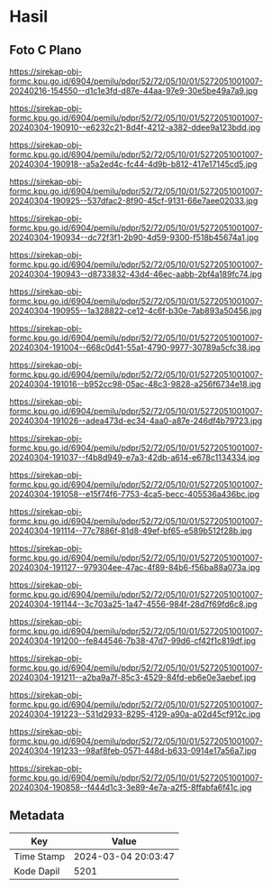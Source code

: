 # Hasil

## Foto C Plano

https://sirekap-obj-formc.kpu.go.id/6904/pemilu/pdpr/52/72/05/10/01/5272051001007-20240216-154550--d1c1e3fd-d87e-44aa-97e9-30e5be49a7a9.jpg

https://sirekap-obj-formc.kpu.go.id/6904/pemilu/pdpr/52/72/05/10/01/5272051001007-20240304-190910--e6232c21-8d4f-4212-a382-ddee9a123bdd.jpg

https://sirekap-obj-formc.kpu.go.id/6904/pemilu/pdpr/52/72/05/10/01/5272051001007-20240304-190918--a5a2ed4c-fc44-4d9b-b812-417e17145cd5.jpg

https://sirekap-obj-formc.kpu.go.id/6904/pemilu/pdpr/52/72/05/10/01/5272051001007-20240304-190925--537dfac2-8f90-45cf-9131-66e7aee02033.jpg

https://sirekap-obj-formc.kpu.go.id/6904/pemilu/pdpr/52/72/05/10/01/5272051001007-20240304-190934--dc72f3f1-2b90-4d59-9300-f518b45674a1.jpg

https://sirekap-obj-formc.kpu.go.id/6904/pemilu/pdpr/52/72/05/10/01/5272051001007-20240304-190943--d8733832-43d4-46ec-aabb-2bf4a189fc74.jpg

https://sirekap-obj-formc.kpu.go.id/6904/pemilu/pdpr/52/72/05/10/01/5272051001007-20240304-190955--1a328822-ce12-4c6f-b30e-7ab893a50456.jpg

https://sirekap-obj-formc.kpu.go.id/6904/pemilu/pdpr/52/72/05/10/01/5272051001007-20240304-191004--668c0d41-55a1-4790-9977-30789a5cfc38.jpg

https://sirekap-obj-formc.kpu.go.id/6904/pemilu/pdpr/52/72/05/10/01/5272051001007-20240304-191016--b952cc98-05ac-48c3-9828-a256f6734e18.jpg

https://sirekap-obj-formc.kpu.go.id/6904/pemilu/pdpr/52/72/05/10/01/5272051001007-20240304-191026--adea473d-ec34-4aa0-a87e-246df4b79723.jpg

https://sirekap-obj-formc.kpu.go.id/6904/pemilu/pdpr/52/72/05/10/01/5272051001007-20240304-191037--f4b8d949-e7a3-42db-a614-e678c1134334.jpg

https://sirekap-obj-formc.kpu.go.id/6904/pemilu/pdpr/52/72/05/10/01/5272051001007-20240304-191058--e15f74f6-7753-4ca5-becc-405536a436bc.jpg

https://sirekap-obj-formc.kpu.go.id/6904/pemilu/pdpr/52/72/05/10/01/5272051001007-20240304-191114--77c7886f-81d8-49ef-bf65-e589b512f28b.jpg

https://sirekap-obj-formc.kpu.go.id/6904/pemilu/pdpr/52/72/05/10/01/5272051001007-20240304-191127--979304ee-47ac-4f89-84b6-f56ba88a073a.jpg

https://sirekap-obj-formc.kpu.go.id/6904/pemilu/pdpr/52/72/05/10/01/5272051001007-20240304-191144--3c703a25-1a47-4556-984f-28d7f69fd6c8.jpg

https://sirekap-obj-formc.kpu.go.id/6904/pemilu/pdpr/52/72/05/10/01/5272051001007-20240304-191200--fe844546-7b38-47d7-99d6-cf42f1c819df.jpg

https://sirekap-obj-formc.kpu.go.id/6904/pemilu/pdpr/52/72/05/10/01/5272051001007-20240304-191211--a2ba9a7f-85c3-4529-84fd-eb6e0e3aebef.jpg

https://sirekap-obj-formc.kpu.go.id/6904/pemilu/pdpr/52/72/05/10/01/5272051001007-20240304-191223--531d2933-8295-4129-a90a-a02d45cf912c.jpg

https://sirekap-obj-formc.kpu.go.id/6904/pemilu/pdpr/52/72/05/10/01/5272051001007-20240304-191233--98af8feb-0571-448d-b633-0914e17a56a7.jpg

https://sirekap-obj-formc.kpu.go.id/6904/pemilu/pdpr/52/72/05/10/01/5272051001007-20240304-190858--f444d1c3-3e89-4e7a-a2f5-8ffabfa6f41c.jpg


## Metadata

| Key        | Value               |
| ---------- | ------------------- |
| Time Stamp | 2024-03-04 20:03:47 |
| Kode Dapil | 5201                |



